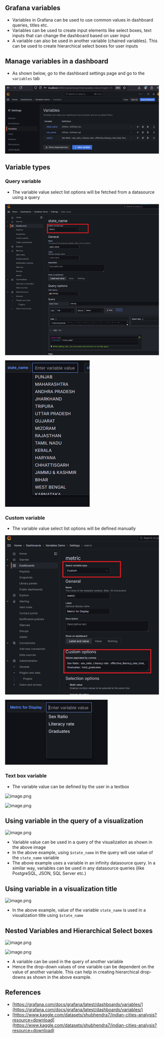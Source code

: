 ## Grafana variables

-   Variables in Grafana can be used to use common values in dashboard queries, titles etc.
-   Variables can be used to create input elements like select boxes, text inputs that can change the dashboard based on user input
-   A variable can also be used in another variable (chained variables). This can be used to create hierarchical select boxes for user inputs

## Manage variables in a dashboard

-   As shown below, go to the dashboard settings page and go to the `variables` tab

![grafana%20variables%20screen.png](https://github.com/nagasudhirpulla/taming_python/blob/master/blog/skills/assets/img/grafana%20variables%20screen.png?raw=true)

## Variable types

### Query variable

-   The variable value select list options will be fetched from a datasource using a query

![grafana%20query%20variable%20configuration.png](https://github.com/nagasudhirpulla/taming_python/blob/master/blog/skills/assets/img/grafana%20query%20variable%20configuration.png?raw=true)

![grafana%20query%20variable%20demo.png](https://github.com/nagasudhirpulla/taming_python/blob/master/blog/skills/assets/img/grafana%20query%20variable%20demo.png?raw=true)

### Custom variable

-   The variable value select list options will be defined manually

![grafana%20custom%20variable%20configuration.png](https://github.com/nagasudhirpulla/taming_python/blob/master/blog/skills/assets/img/grafana%20custom%20variable%20configuration.png?raw=true)

![grafana%20custom%20variable%20demo.png](https://github.com/nagasudhirpulla/taming_python/blob/master/blog/skills/assets/img/grafana%20custom%20variable%20demo.png?raw=true)

### Text box variable

-   The variable value can be defined by the user in a textbox

![image.png](https://prod-files-secure.s3.us-west-2.amazonaws.com/e2127588-bc2c-4960-9072-182c822d4772/9a5f7a65-3324-454d-b0c5-8cb17c2c6b3e/image.png)

![image.png](https://prod-files-secure.s3.us-west-2.amazonaws.com/e2127588-bc2c-4960-9072-182c822d4772/fd62b238-84ed-41c8-b42e-06bf647b7966/image.png)

## Using variable in the query of a visualization

![image.png](https://prod-files-secure.s3.us-west-2.amazonaws.com/e2127588-bc2c-4960-9072-182c822d4772/77cced8d-d5a3-49e0-ac27-6c9a8c08eb9e/image.png)

-   Variable value can be used in a query of the visualization as shown in the above image
-   In the above example, using `$state_name` in the query will use value of the `state_name` variable
-   The above example uses a variable in an infinity datasource query. In a similar way, variables can be used in any datasource queries (like PostgreSQL, JSON, SQL Server etc.)

## Using variable in a visualization title

![image.png](https://prod-files-secure.s3.us-west-2.amazonaws.com/e2127588-bc2c-4960-9072-182c822d4772/f4a232b8-3584-407a-a9d4-d6251ef8e0fb/image.png)

-   In the above example, value of the variable `state_name` is used in a visualization title using `$state_name`

## Nested Variables and Hierarchical Select boxes

![image.png](https://prod-files-secure.s3.us-west-2.amazonaws.com/e2127588-bc2c-4960-9072-182c822d4772/e409ff25-9cab-4f23-98ee-4dcaedc37400/image.png)

![image.png](https://prod-files-secure.s3.us-west-2.amazonaws.com/e2127588-bc2c-4960-9072-182c822d4772/dc70f907-a2e1-4773-8b04-2fe77ed1ab48/image.png)

-   A variable can be used in the query of another variable
-   Hence the drop-down values of one variable can be dependent on the value of another variable. This can help in creating hierarchical drop-downs as shown in the above example.

## References

-   [https://grafana.com/docs/grafana/latest/dashboards/variables/](https://grafana.com/docs/grafana/latest/dashboards/variables/)
-   [https://www.kaggle.com/datasets/shubhendra7/indian-cities-analysis?resource=download](https://www.kaggle.com/datasets/shubhendra7/indian-cities-analysis?resource=download)
<!--stackedit_data:
eyJoaXN0b3J5IjpbLTc1MDEwNDU3LDE2MzA0MDQ1MDBdfQ==
-->